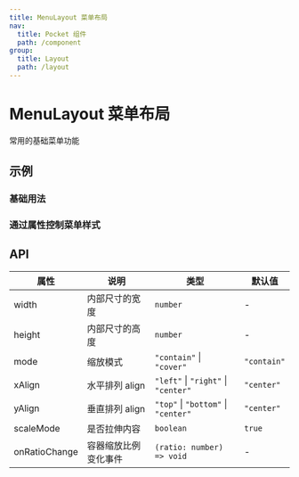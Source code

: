 ```yaml
---
title: MenuLayout 菜单布局
nav:
  title: Pocket 组件
  path: /component
group:
  title: Layout
  path: /layout
---
```


# MenuLayout 菜单布局

常用的基础菜单功能

## 示例

### 基础用法

<code src="./demo/Demo1.tsx"></code>

### 通过属性控制菜单样式

<code src="./demo/Demo2.tsx"></code>

## API

| 属性          | 说明                 | 类型                                | 默认值      |
| ------------- | -------------------- | ----------------------------------- | ----------- |
| width         | 内部尺寸的宽度       | `number`                            | -           |
| height        | 内部尺寸的高度       | `number`                            | -           |
| mode          | 缩放模式             | `"contain"` \| `"cover"`            | `"contain"` |
| xAlign        | 水平排列 align       | `"left"` \| `"right"` \| `"center"` | `"center"`  |
| yAlign        | 垂直排列 align       | `"top"` \| `"bottom"` \| `"center"` | `"center"`  |
| scaleMode     | 是否拉伸内容         | `boolean`                           | `true`      |
| onRatioChange | 容器缩放比例变化事件 | `(ratio: number) => void`           | -           |

